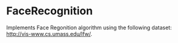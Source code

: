 # FaceRecognition
Implements Face Regonition algorithm using the following dataset: http://vis-www.cs.umass.edu/lfw/.